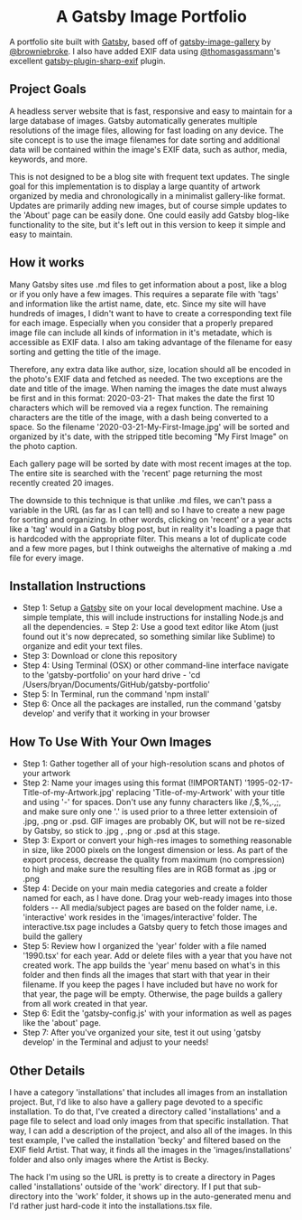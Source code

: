 <h1 align="center">
  A Gatsby Image Portfolio
</h1>

A portfolio site built with [Gatsby](https://www.gatsbyjs.com/), based off of [gatsby-image-gallery](https://github.com/browniebroke/gatsby-image-gallery) by [@browniebroke](https://github.com/browniebroke). I also have added EXIF data using [@thomasgassmann](https://github.com/thomasgassmann)'s excellent [gatsby-plugin-sharp-exif](https://github.com/thomasgassmann/gatsby-plugin-sharp-exif) plugin.

## Project Goals

A headless server website that is fast, responsive and easy to maintain for a large database of images. Gatsby automatically generates multiple resolutions of the image files, allowing for fast loading on any device. The site concept is to use the image filenames for date sorting and additional data will be contained within the image's EXIF data, such as author, media, keywords, and more.

This is not designed to be a blog site with frequent text updates. The single goal for this implementation is to display a large quantity of artwork organized by media and chronologically in a minimalist gallery-like format. Updates are primarily adding new images, but of course simple updates to the 'About' page can be easily done. One could easily add Gatsby blog-like functionality to the site, but it's left out in this version to keep it simple and easy to maintain.

## How it works

Many Gatsby sites use .md files to get information about a post, like a blog or if you only have a few images. This requires a separate file with 'tags' and information like the artist name, date, etc. Since my site will have hundreds of images, I didn't want to have to create a corresponding text file for each image. Especially when you consider that a properly prepared image file can include all kinds of information in it's metadate, which is accessible as EXIF data. I also am taking advantage of the filename for easy sorting and getting the title of the image.

Therefore, any extra data like author, size, location should all be encoded in the photo's EXIF data and fetched as needed. The two exceptions are the date and title of the image. When naming the images the date must always be first and in this format:  2020-03-21-  That makes the date the first 10 characters which will be removed via a regex function. The remaining characters are the title of the image, with a dash being converted to a space. So the filename '2020-03-21-My-First-Image.jpg' will be sorted and organized by it's date, with the stripped title becoming "My First Image" on the photo caption.

Each gallery page will be sorted by date with most recent images at the top. The entire site is searched with the 'recent' page returning the most recently created 20 images.

The downside to this technique is that unlike .md  files, we can't pass a variable in the URL (as far as I can tell) and so I have to create a new page for sorting and organizing. In other words, clicking on 'recent' or a year acts like a 'tag' would in a Gatsby blog post, but in reality it's loading a page that is hardcoded with the appropriate filter. This means a lot of duplicate code and a few more pages, but I think outweighs the alternative of making a .md file for every image.

## Installation Instructions

- Step 1: Setup a [Gatsby](https://www.gatsbyjs.com/) site on your local development machine. Use a simple template, this will include instructions for installing Node.js and all the dependencies.
= Step 2: Use a good text editor like Atom (just found out it's now deprecated, so something similar like Sublime) to organize and edit your text files.
- Step 3: Download or clone this repository
- Step 4: Using Terminal (OSX) or other command-line interface navigate to the 'gatsby-portfolio' on your hard drive - 'cd /Users/bryan/Documents/GitHub/gatsby-portfolio'
- Step 5: In Terminal, run the command 'npm install'
- Step 6: Once all the packages are installed, run the command 'gatsby develop' and verify that it working in your browser

## How To Use With Your Own Images

- Step 1: Gather together all of your high-resolution scans and photos of your artwork
- Step 2: Name your images using this format (!IMPORTANT) '1995-02-17-Title-of-my-Artwork.jpg' replacing 'Title-of-my-Artwork' with your title and using '-' for spaces. Don't use any funny characters like /,$,%,.,;, and make sure only one '.' is used prior to a three letter extensioin of .jpg, .png or .psd. GIF images are probably OK, but will not be re-sized by Gatsby, so stick to .jpg , .png or .psd at this stage.
- Step 3: Export or convert your high-res images to something reasonable in size, like 2000 pixels on the longest dimension or less. As part of the export process, decrease the quality from maximum (no compression) to high and make sure the resulting files are in RGB format as .jpg or .png
- Step 4: Decide on your main media categories and create a folder named for each, as I have done. Drag your web-ready images into those folders
-- All media/subject pages are based on the folder name, i.e. 'interactive' work resides in the 'images/interactive' folder. The interactive.tsx page includes a Gatsby query to fetch those images and build the gallery
- Step 5: Review how I organized the 'year' folder with a file named '1990.tsx' for each year. Add or delete files with a year that you have not created work. The app builds the 'year' menu based on what's in this folder and then finds all the images that start with that year in their filename. If you keep the pages I have included but have no work for that year, the page will be empty. Otherwise, the page builds a gallery from all work created in that year.
- Step 6: Edit the 'gatsby-config.js' with your information as well as pages like the 'about' page.
- Step 7: After you've organized your site, test it out using 'gatsby develop' in the Terminal and adjust to your needs!

## Other Details

I have a category 'installations' that includes all images from an installation project. But, I'd like to also have a gallery page devoted to a specific installation. To do that, I've created a directory called 'installations' and a page file to select and load only images from that specific installation. That way, I can add a description of the project, and also all of the images. In this test example, I've called the installation 'becky' and filtered based on the EXIF field Artist. That way, it finds all the images in the 'images/installations' folder and also only images where the Artist is Becky.

The hack I'm using so the URL is pretty is to create a directory in Pages called 'installations' outside of the 'work' directory. If I put that sub-directory into the 'work' folder, it shows up in the auto-generated menu and I'd rather just hard-code it into the installations.tsx file.

